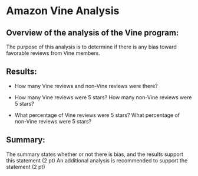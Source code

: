 # Amazon Vine Analysis


## Overview of the analysis of the Vine program:

The purpose of this analysis is to determine if there is any bias toward favorable reviews from Vine members.

## Results:

* How many Vine reviews and non-Vine reviews were there?


* How many Vine reviews were 5 stars? How many non-Vine reviews were 5 stars?


* What percentage of Vine reviews were 5 stars? What percentage of non-Vine reviews were 5 stars?


## Summary:

The summary states whether or not there is bias, and the results support this statement (2 pt)
An additional analysis is recommended to support the statement (2 pt)

